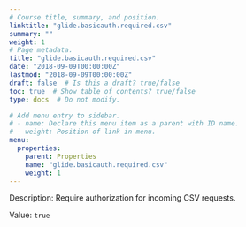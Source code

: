 ```yaml
---
# Course title, summary, and position.
linktitle: "glide.basicauth.required.csv"
summary: ""
weight: 1
# Page metadata.
title: "glide.basicauth.required.csv"
date: "2018-09-09T00:00:00Z"
lastmod: "2018-09-09T00:00:00Z"
draft: false  # Is this a draft? true/false
toc: true  # Show table of contents? true/false
type: docs  # Do not modify.

# Add menu entry to sidebar.
# - name: Declare this menu item as a parent with ID name.
# - weight: Position of link in menu.
menu:
  properties:
    parent: Properties
    name: "glide.basicauth.required.csv"
    weight: 1
---
```


Description: Require authorization for incoming CSV requests.


Value: `true`
